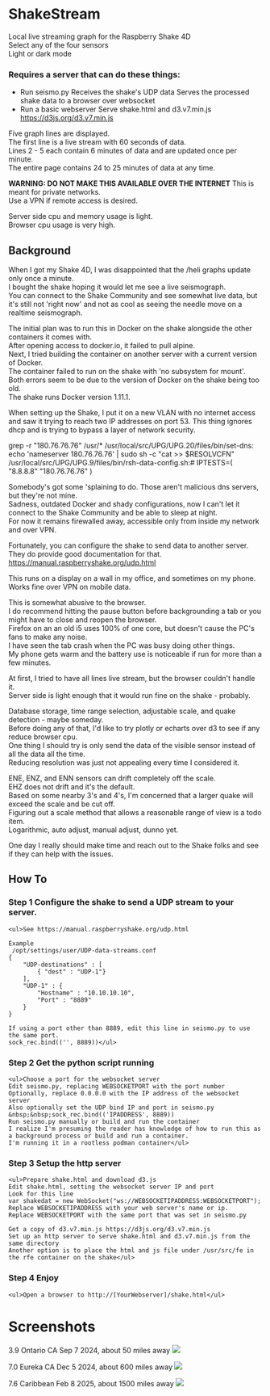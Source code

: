 # ShakeStream

Local live streaming graph for the Raspberry Shake 4D  
Select any of the four sensors  
Light or dark mode  

### Requires a server that can do these things:
- Run seismo.py
		Receives the shake's UDP data
		Serves the processed shake data to a browser over websocket
- Run a basic webserver
		Serve shake.html and d3.v7.min.js https://d3js.org/d3.v7.min.js

Five graph lines are displayed.  
The first line is a live stream with 60 seconds of data.  
Lines 2 - 5 each contain 6 minutes of data and are updated once per minute.  
The entire page contains 24 to 25 minutes of data at any time.  

**WARNING: DO NOT MAKE THIS AVAILABLE OVER THE INTERNET**
This is meant for private networks.  
Use a VPN if remote access is desired.  

Server side cpu and memory usage is light.  
Browser cpu usage is very high.  

## Background
When I got my Shake 4D, I was disappointed that the /heli graphs update only once a minute.  
I bought the shake hoping it would let me see a live seismograph.  
You can connect to the Shake Community and see somewhat live data, but it's still not 'right now' 
and not as cool as seeing the needle move on a realtime seismograph.  

The initial plan was to run this in Docker on the shake alongside the other containers it comes with.  
After opening access to docker.io, it failed to pull alpine.  
Next, I tried building the container on another server with a current version of Docker.  
The container failed to run on the shake with 'no subsystem for mount'.  
Both errors seem to be due to the version of Docker on the shake being too old.  
The shake runs Docker version 1.11.1.  

When setting up the Shake, I put it on a new VLAN with no internet access and saw it trying
to reach two IP addresses on port 53. This thing ignores dhcp and is trying to bypass a layer of network security.

grep -r "180.76.76.76" /usr/* 
/usr/local/src/UPG/UPG.20/files/bin/set-dns:		echo 'nameserver 180.76.76.76' | sudo sh -c "cat >> $RESOLVCFN"  
/usr/local/src/UPG/UPG.9/files/bin/rsh-data-config.sh:#	IPTESTS=( "8.8.8.8" "180.76.76.76" )  

Somebody's got some 'splaining to do. Those aren't malicious dns servers, but they're not mine.  
Sadness, outdated Docker and shady configurations, now I can't let it connect to the Shake Community and be able to sleep at night.  
For now it remains firewalled away, accessible only from inside my network and over VPN.

Fortunately, you can configure the shake to send data to another server.  
They do provide good documentation for that.  
https://manual.raspberryshake.org/udp.html  

This runs on a display on a wall in my office, and sometimes on my phone. Works fine over VPN on mobile data.  

This is somewhat abusive to the browser.  
I do recommend hitting the pause button before backgrounding a tab or you might have to close and reopen the browser.  
Firefox on an an old i5 uses 100% of one core, but doesn't cause the PC's fans to make any noise.  
I have seen the tab crash when the PC was busy doing other things.  
My phone gets warm and the battery use is noticeable if run for more than a few minutes.   

At first, I tried to have all lines live stream, but the browser couldn't handle it.  
Server side is light enough that it would run fine on the shake - probably.  

Database storage, time range selection, adjustable scale, and quake detection - maybe someday.  
Before doing any of that, I'd like to try plotly or echarts over d3 to see if any reduce browser cpu.  
One thing I should try is only send the data of the visible sensor instead of all the data all the time.  
Reducing resolution was just not appealing every time I considered it.  

ENE, ENZ, and ENN  sensors can drift completely off the scale.  
EHZ does not drift and it's the default.  
Based on some nearby 3's and 4's, I'm concerned that a larger quake will exceed the scale and be cut off.  
Figuring out a scale method that allows a reasonable range of view is a todo item.  
Logarithmic, auto adjust, manual adjust, dunno yet.  

One day I really should make time and reach out to the Shake folks and see if they can help with the issues.  


## How To
### Step 1	Configure the shake to send a UDP stream to your server.
	<ul>See https://manual.raspberryshake.org/udp.html

	Example
	 /opt/settings/user/UDP-data-streams.conf
	{
		"UDP-destinations" : [
			{ "dest" : "UDP-1"}
		],
		"UDP-1" : {
			"Hostname" : "10.10.10.10",
			"Port" : "8889"
		}
	}
	
	If using a port other than 8889, edit this line in seismo.py to use the same port.  
	sock_rec.bind(('', 8889))</ul>
	
### Step 2 Get the python script running
	<ul>Choose a port for the websocket server  
	Edit seismo.py, replacing WEBSOCKETPORT with the port number  
	Optionally, replace 0.0.0.0 with the IP address of the websocket server  
	Also optionally set the UDP bind IP and port in seismo.py  
	&nbsp;&nbsp;sock_rec.bind(('IPADDRESS', 8889))  
	Run seismo.py manually or build and run the container  
	I realize I'm presuming the reader has knowledge of how to run this as a background process or build and run a container.  
	I'm running it in a rootless podman container</ul>

### Step 3 Setup the http server
	<ul>Prepare shake.html and download d3.js  
	Edit shake.html, setting the websocket server IP and port  
	Look for this line  
	var shakedat = new WebSocket("ws://WEBSOCKETIPADDRESS:WEBSOCKETPORT");  
	Replace WEBSOCKETIPADDRESS with your web server's name or ip.  
	Replace WEBSOCKETPORT with the same port that was set in seismo.py  
	  
	Get a copy of d3.v7.min.js https://d3js.org/d3.v7.min.js  
	Set up an http server to serve shake.html and d3.v7.min.js from the same directory  
	Another option is to place the html and js file under /usr/src/fe in the rfe container on the shake</ul>

### Step 4 Enjoy
	<ul>Open a browser to http://[YourWebserver]/shake.html</ul>

# Screenshots
3.9 Ontario CA Sep 7 2024, about 50 miles away
![](images/CA_Ontario_3_9_2024-09-07.jpeg)

7.0 Eureka CA Dec 5 2024, about 600 miles away
![](images/CA_Eureka_7_2024-12-05.png)

7.6 Caribbean Feb 8 2025, about 1500 miles away
![](images/Caribbean_7_6_2025-02-08.png)
